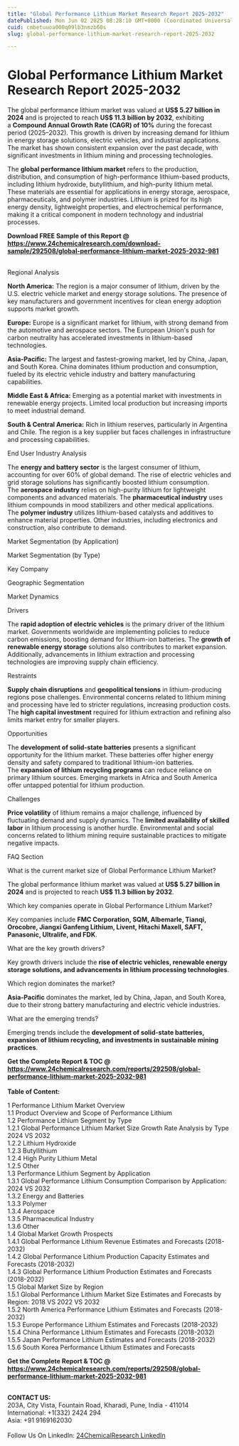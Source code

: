 ```yaml
---
title: "Global Performance Lithium Market Research Report 2025-2032"
datePublished: Mon Jun 02 2025 08:28:10 GMT+0000 (Coordinated Universal Time)
cuid: cmbetuuoa000q09lb3nmzb60s
slug: global-performance-lithium-market-research-report-2025-2032

---
```


# Global Performance Lithium Market Research Report 2025-2032

<p>The global performance lithium market was valued at <strong>US$ 5.27 billion in 2024</strong> and is projected to reach <strong>US$ 11.3 billion by 2032</strong>, exhibiting a <strong>Compound Annual Growth Rate (CAGR) of 10%</strong> during the forecast period (2025–2032). This growth is driven by increasing demand for lithium in energy storage solutions, electric vehicles, and industrial applications. The market has shown consistent expansion over the past decade, with significant investments in lithium mining and processing technologies.</p><p>
</p><p>The <strong>global performance lithium market</strong> refers to the production, distribution, and consumption of high-performance lithium-based products, including lithium hydroxide, butyllithium, and high-purity lithium metal. These materials are essential for applications in energy storage, aerospace, pharmaceuticals, and polymer industries. Lithium is prized for its high energy density, lightweight properties, and electrochemical performance, making it a critical component in modern technology and industrial processes.</p><div><b>Download FREE Sample of this Report @ 
            <a href="https://www.24chemicalresearch.com/download-sample/292508/global-performance-lithium-market-2025-2032-981">
            https://www.24chemicalresearch.com/download-sample/292508/global-performance-lithium-market-2025-2032-981</a></b></div><br><p>
Regional Analysis</p><p>
</p><p><strong>North America:</strong> The region is a major consumer of lithium, driven by the U.S. electric vehicle market and energy storage solutions. The presence of key manufacturers and government incentives for clean energy adoption supports market growth.</p><p>
</p><p><strong>Europe:</strong> Europe is a significant market for lithium, with strong demand from the automotive and aerospace sectors. The European Union's push for carbon neutrality has accelerated investments in lithium-based technologies.</p><p>
</p><p><strong>Asia-Pacific:</strong> The largest and fastest-growing market, led by China, Japan, and South Korea. China dominates lithium production and consumption, fueled by its electric vehicle industry and battery manufacturing capabilities.</p><p>
</p><p><strong>Middle East &amp; Africa:</strong> Emerging as a potential market with investments in renewable energy projects. Limited local production but increasing imports to meet industrial demand.</p><p>
</p><p><strong>South &amp; Central America:</strong> Rich in lithium reserves, particularly in Argentina and Chile. The region is a key supplier but faces challenges in infrastructure and processing capabilities.</p><p>
End User Industry Analysis</p><p>
</p><p>The <strong>energy and battery sector</strong> is the largest consumer of lithium, accounting for over 60% of global demand. The rise of electric vehicles and grid storage solutions has significantly boosted lithium consumption. The <strong>aerospace industry</strong> relies on high-purity lithium for lightweight components and advanced materials. The <strong>pharmaceutical industry</strong> uses lithium compounds in mood stabilizers and other medical applications. The <strong>polymer industry</strong> utilizes lithium-based catalysts and additives to enhance material properties. Other industries, including electronics and construction, also contribute to demand.</p><p>
Market Segmentation (by Application)</p><p>
</p><p>
Market Segmentation (by Type)</p><p>
</p><p>
Key Company</p><p>
</p><p>
Geographic Segmentation</p><p>
</p><p>
Market Dynamics</p><p>
Drivers</p><p>
</p><p>The <strong>rapid adoption of electric vehicles</strong> is the primary driver of the lithium market. Governments worldwide are implementing policies to reduce carbon emissions, boosting demand for lithium-ion batteries. The <strong>growth of renewable energy storage</strong> solutions also contributes to market expansion. Additionally, advancements in lithium extraction and processing technologies are improving supply chain efficiency.</p><p>
Restraints</p><p>
</p><p><strong>Supply chain disruptions</strong> and <strong>geopolitical tensions</strong> in lithium-producing regions pose challenges. Environmental concerns related to lithium mining and processing have led to stricter regulations, increasing production costs. The <strong>high capital investment</strong> required for lithium extraction and refining also limits market entry for smaller players.</p><p>
Opportunities</p><p>
</p><p>The <strong>development of solid-state batteries</strong> presents a significant opportunity for the lithium market. These batteries offer higher energy density and safety compared to traditional lithium-ion batteries. The <strong>expansion of lithium recycling programs</strong> can reduce reliance on primary lithium sources. Emerging markets in Africa and South America offer untapped potential for lithium production.</p><p>
Challenges</p><p>
</p><p><strong>Price volatility</strong> of lithium remains a major challenge, influenced by fluctuating demand and supply dynamics. The <strong>limited availability of skilled labor</strong> in lithium processing is another hurdle. Environmental and social concerns related to lithium mining require sustainable practices to mitigate negative impacts.</p><p>
FAQ Section</p><p>
What is the current market size of Global Performance Lithium Market?</p><p>
</p><p>The global performance lithium market was valued at <strong>US$ 5.27 billion in 2024</strong> and is projected to reach <strong>US$ 11.3 billion by 2032</strong>.</p><p>
Which key companies operate in Global Performance Lithium Market?</p><p>
</p><p>Key companies include <strong>FMC Corporation, SQM, Albemarle, Tianqi, Orocobre, Jiangxi Ganfeng Lithium, Livent, Hitachi Maxell, SAFT, Panasonic, Ultralife, and FDK</strong>.</p><p>
What are the key growth drivers?</p><p>
</p><p>Key growth drivers include the <strong>rise of electric vehicles, renewable energy storage solutions, and advancements in lithium processing technologies</strong>.</p><p>
Which region dominates the market?</p><p>
</p><p><strong>Asia-Pacific</strong> dominates the market, led by China, Japan, and South Korea, due to their strong battery manufacturing and electric vehicle industries.</p><p>
What are the emerging trends?</p><p>
</p><p>Emerging trends include the <strong>development of solid-state batteries, expansion of lithium recycling, and investments in sustainable mining practices</strong>.</p>

<div><b>Get the Complete Report & TOC @ 
            <a href="https://www.24chemicalresearch.com/reports/292508/global-performance-lithium-market-2025-2032-981">
            https://www.24chemicalresearch.com/reports/292508/global-performance-lithium-market-2025-2032-981</a></b></div><br>
            <b>Table of Content:</b><p>1 Performance Lithium Market Overview<br />
    1.1 Product Overview and Scope of Performance Lithium<br />
    1.2 Performance Lithium Segment by Type<br />
        1.2.1 Global Performance Lithium Market Size Growth Rate Analysis by Type 2024 VS 2032<br />
        1.2.2 Lithium Hydroxide<br />
        1.2.3 Butyllithium<br />
        1.2.4 High Purity Lithium Metal<br />
        1.2.5 Other<br />
    1.3 Performance Lithium Segment by Application<br />
        1.3.1 Global Performance Lithium Consumption Comparison by Application: 2024 VS 2032<br />
        1.3.2 Energy and Batteries<br />
        1.3.3 Polymer<br />
        1.3.4 Aerospace<br />
        1.3.5 Pharmaceutical Industry<br />
        1.3.6 Other<br />
    1.4 Global Market Growth Prospects<br />
        1.4.1 Global Performance Lithium Revenue Estimates and Forecasts (2018-2032)<br />
        1.4.2 Global Performance Lithium Production Capacity Estimates and Forecasts (2018-2032)<br />
        1.4.3 Global Performance Lithium Production Estimates and Forecasts (2018-2032)<br />
    1.5 Global Market Size by Region<br />
        1.5.1 Global Performance Lithium Market Size Estimates and Forecasts by Region: 2018 VS 2022 VS 2032<br />
        1.5.2 North America Performance Lithium Estimates and Forecasts (2018-2032)<br />
        1.5.3 Europe Performance Lithium Estimates and Forecasts (2018-2032)<br />
        1.5.4 China Performance Lithium Estimates and Forecasts (2018-2032)<br />
        1.5.5 Japan Performance Lithium Estimates and Forecasts (2018-2032)<br />
        1.5.6 South Korea Performance Lithium Estimates and Forecasts </p>

<div><b>Get the Complete Report & TOC @ 
            <a href="https://www.24chemicalresearch.com/reports/292508/global-performance-lithium-market-2025-2032-981">
            https://www.24chemicalresearch.com/reports/292508/global-performance-lithium-market-2025-2032-981</a></b></div><br>

<b>CONTACT US:</b><br>
            203A, City Vista, Fountain Road, Kharadi, Pune, India - 411014<br>
            International: +1(332) 2424 294<br>
            Asia: +91 9169162030 <br><br>
            Follow Us On LinkedIn: <a href="https://www.linkedin.com/company/24chemicalresearch/">24ChemicalResearch LinkedIn</a>